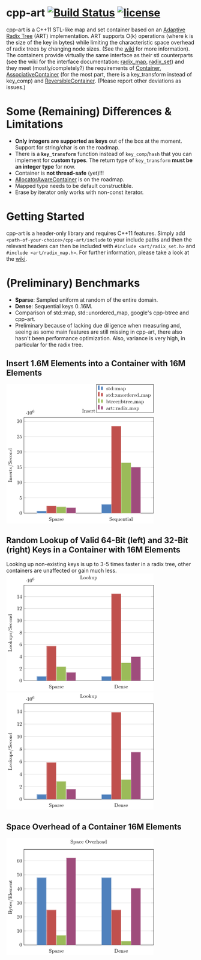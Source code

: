 # cpp-art [![Build Status](https://travis-ci.com/philipbecker/cpp-art.svg?token=hxeqbVxYkPnTffugJJXK&branch=master)](https://travis-ci.com/philipbecker/cpp-art) [![license](https://img.shields.io/github/license/mashape/apistatus.svg?maxAge=2592000)](https://github.com/philipbecker/cpp-art/blob/master/LICENSE)
cpp-art is a C++11 STL-like map and set container based on an [Adaptive Radix Tree](http://db.in.tum.de/~leis/papers/ART.pdf) (ART) implementation. ART supports O(k) operations (where k is the size of the key in bytes) while limiting the characteristic space overhead of radix trees by changing node sizes. (See the [wiki](https://github.com/philipbecker/cpp-art/wiki) for more information). The containers provide virtually the same interface as their stl counterparts (see the wiki for the interface documentation: [radix_map](https://github.com/philipbecker/adaptive_radix_tree/wiki/art::radix_map), [radix_set](https://github.com/philipbecker/adaptive_radix_tree/wiki/art::radix_set)) and they meet (mostly/completely?) the requirements of [Container](http://en.cppreference.com/w/cpp/concept/Container), [AssociativeContainer](http://en.cppreference.com/w/cpp/concept/AssociativeContainer) (for the most part, there is a key_transform instead of key_comp) and [ReversibleContainer](http://en.cppreference.com/w/cpp/concept/ReversibleContainer). (Please report other deviations as issues.)


# Some (Remaining) Differences & Limitations
* **Only integers are supported as keys** out of the box at the moment. Support for string/char is on the roadmap.
* There is a **`key_transform`** function instead of `key_comp`/`hash` that you can implement for **custom types**. The return type of  `key_transform` **must be an integer type** for now.
* Container is **not thread-safe** (yet)!!!
* [AllocatorAwareContainer](http://en.cppreference.com/w/cpp/concept/AllocatorAwareContainer) is on the roadmap.
* Mapped type needs to be default constructible.
* Erase by iterator only works with non-const iterator.

# Getting Started
cpp-art is a header-only library and requires C++11 features. Simply add `<path-of-your-choice>/cpp-art/include` to your include paths and then the relevant headers can then be included with `#include <art/radix_set.h>` and `#include <art/radix_map.h>`. For further information, please take a look at the [wiki](https://github.com/philipbecker/cpp-art/wiki).

# (Preliminary) Benchmarks
 * **Sparse**: Sampled uniform at random of the entire domain.
 * **Dense**: Sequential keys 0..16M.
 * Comparison of std::map, std::unordered_map, google's cpp-btree and cpp-art.
 * Preliminary because of lacking due diligence when measuring and, seeing as some main features are still missing in cpp-art, there also hasn't been performance optimization. Also, variance is very high, in particular for the radix tree.
 
## Insert 1.6M Elements into a Container with 16M Elements
![](benchmarks/charts/insert-10.png?raw=true)
## Random Lookup of Valid 64-Bit (left) and 32-Bit (right) Keys in a Container with 16M Elements
Looking up non-existing keys is up to 3-5 times faster in a radix tree, other containers are unaffected or gain much less.
![](benchmarks/charts/lookup-64.png?raw=true) ![](benchmarks/charts/lookup-32.png?raw=true)
## Space Overhead of a Container 16M Elements
![](benchmarks/charts/space-overhead.png?raw=true)
